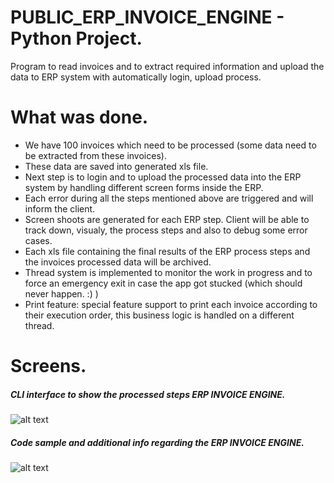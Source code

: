# PUBLIC_ERP_INVOICE_ENGINE - Python Project.

Program to read invoices and to extract required information and upload the data to ERP system with automatically login, upload process.

# What was done.

 - We have 100 invoices which need to be processed (some data need to be extracted from these invoices).
 - These data are saved into generated xls file.
 - Next step is to login and to upload the processed data into the ERP system by handling different screen forms inside the ERP.
 - Each error during all the steps mentioned above are triggered and will inform the client.
 - Screen shoots are generated for each ERP step. Client will be able to track down, visualy, the process steps and also to debug some error cases.
 - Each xls file containing the final results of the ERP process steps and the invoices processed data will be archived.
 - Thread system is implemented to monitor the work in progress and to force an emergency exit in case the app got stucked (which should never happen. :) ) 
 - Print feature: special feature support to print each invoice according to their execution order, this business logic is handled on a different thread.

# Screens.

##### CLI interface to show the processed steps ERP INVOICE ENGINE.
![alt text](https://roomwizard.hagau.ro/erp-invoice-screens/cmd-resized.png)

##### Code sample and additional info regarding the ERP INVOICE ENGINE.
![alt text](https://roomwizard.hagau.ro/erp-invoice-screens/code.png)
